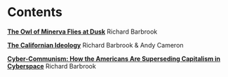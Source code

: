# Contents

**[The Owl of Minerva Flies at Dusk](ch006.xhtml)** Richard Barbrook

**[The Californian Ideology](ch007.xhtml)** Richard Barbrook & Andy Cameron

**[Cyber-Communism: How the Americans Are Superseding Capitalism in Cyberspace](ch008.xhtml)** Richard Barbrook



